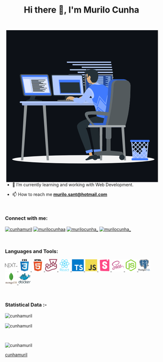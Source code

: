 <h1 align="center">Hi there 👋, I'm Murilo Cunha</h1>

<br>

<p><img align="right" src="https://raw.githubusercontent.com/cunhamuril/cunhamuril/main/animation_500_kxa883sd.gif" alt="cunhamuril" /></p>

- 🌱 I’m currently learning and working with Web Development.

- 📫 How to reach me **murilo.sant@hotmail.com**

<br>

<h3 align="left">Connect with me:</h3>
<p align="left">
  <a href="https://www.linkedin.com/in/cunhamuril/" target="blank"><img align="center"
      src="https://raw.githubusercontent.com/rahuldkjain/github-profile-readme-generator/master/src/images/icons/Social/linked-in-alt.svg"
      alt="cunhamuril" height="30" width="40" /></a>
  <a href="https://www.facebook.com/murilocunhaa/" target="blank"><img align="center"
      src="https://raw.githubusercontent.com/rahuldkjain/github-profile-readme-generator/master/src/images/icons/Social/facebook.svg"
      alt="murilocunhaa" height="30" width="40" /></a>
  <a href="https://instagram.com/murilocunha_" target="blank"><img align="center"
      src="https://raw.githubusercontent.com/rahuldkjain/github-profile-readme-generator/master/src/images/icons/Social/instagram.svg"
      alt="murilocunha_" height="30" width="40" /></a>  
 <a href="https://twitter.com/murilocunha_" target="blank"><img align="center"
      src="https://raw.githubusercontent.com/rahuldkjain/github-profile-readme-generator/master/src/images/icons/Social/twitter.svg"
      alt="murilocunha_" height="30" width="40" /></a>
</p>

<br>

<h3 align="left">Languages and Tools:</h3>
<p align="left"> <a href="https://developer.android.com" target="_blank" rel="noreferrer">  
  <a href="https://nextjs.org/" target="_blank" rel="noreferrer"> 
    <img
      src="https://raw.githubusercontent.com/devicons/devicon/1119b9f84c0290e0f0b38982099a2bd027a48bf1/icons/nextjs/nextjs-original-wordmark.svg" alt="nextjs"
      width="40" 
      height="40" 
      title="NextJS" 
    /> 
  </a>
  <a href="https://www.w3schools.com/css/" target="_blank" rel="noreferrer"> 
    <img
      src="https://raw.githubusercontent.com/devicons/devicon/master/icons/css3/css3-original-wordmark.svg" 
      alt="css3"
      width="40" 
      height="40" 
      title="CSS 3" 
    /> 
  </a>
  <a href="https://www.w3.org/html/" target="_blank" rel="noreferrer"> 
    <img
      src="https://raw.githubusercontent.com/devicons/devicon/master/icons/html5/html5-original-wordmark.svg"
      alt="html5" 
      width="40" 
      height="40" 
      title="HTML 5" 
    /> 
  </a>
  <a href="https://jestjs.io/" target="_blank" rel="noreferrer"> 
    <img
      src="https://raw.githubusercontent.com/devicons/devicon/1119b9f84c0290e0f0b38982099a2bd027a48bf1/icons/jest/jest-plain.svg" 
      alt="Jest" 
      width="40"
      height="40" 
      title="Jest"
    />
  </a>
  <a href="https://reactjs.org/" target="_blank" rel="noreferrer"> 
    <img
      src="https://raw.githubusercontent.com/devicons/devicon/master/icons/react/react-original-wordmark.svg"
      alt="react"
      width="40" 
      height="40"
      title="React"
    />
  </a>
  <a href="https://www.typescriptlang.org/" target="_blank" rel="noreferrer"> 
    <img
      src="https://raw.githubusercontent.com/devicons/devicon/master/icons/typescript/typescript-original.svg"
      alt="typescript" 
      width="40" 
      height="40"
      title="TypeScript"
    />
  </a>
  <a href="https://developer.mozilla.org/docs/Web/JavaScript" target="_blank" rel="noreferrer"> 
    <img
      src="https://raw.githubusercontent.com/devicons/devicon/master/icons/javascript/javascript-original.svg"
      alt="javascript" 
      width="40" 
      height="40"
      title="JavaScript"
    />
  </a>
  <a href="https://storybook.js.org/" target="_blank" rel="noreferrer"> 
    <img
      src="https://raw.githubusercontent.com/devicons/devicon/1119b9f84c0290e0f0b38982099a2bd027a48bf1/icons/storybook/storybook-original.svg"
      alt="storybook" 
      width="40" 
      height="40"
      title="Storybook"
    />
  </a>
  <a href="https://sass-lang.com/" target="_blank" rel="noreferrer"> 
    <img
      src="https://raw.githubusercontent.com/devicons/devicon/1119b9f84c0290e0f0b38982099a2bd027a48bf1/icons/sass/sass-original.svg"
      alt="sass" 
      width="40" 
      height="40"
      title="Sass"
    />
  </a>    
  <a href="https://nodejs.org/" target="_blank" rel="noreferrer"> 
    <img
      src="https://raw.githubusercontent.com/devicons/devicon/1119b9f84c0290e0f0b38982099a2bd027a48bf1/icons/nodejs/nodejs-original.svg"
      alt="nodejs" 
      width="40" 
      height="40"
      title="Node.js"
    />
  </a>
  <a href="https://www.postgresql.org/" target="_blank" rel="noreferrer"> 
    <img
      src="https://raw.githubusercontent.com/devicons/devicon/1119b9f84c0290e0f0b38982099a2bd027a48bf1/icons/postgresql/postgresql-original-wordmark.svg"
      alt="postgresql" 
      width="40" 
      height="40"
      title="PostgreSQL"
    />
  </a>
  <a href="https://www.mongodb.com/" target="_blank" rel="noreferrer"> 
    <img
      src="https://raw.githubusercontent.com/devicons/devicon/1119b9f84c0290e0f0b38982099a2bd027a48bf1/icons/mongodb/mongodb-original-wordmark.svg"
      alt="mongodb" 
      width="40" 
      height="40"
      title="MongoDB"
    />
  </a>
  <a href="https://www.docker.com/" target="_blank" rel="noreferrer"> 
    <img
      src="https://raw.githubusercontent.com/devicons/devicon/1119b9f84c0290e0f0b38982099a2bd027a48bf1/icons/docker/docker-original-wordmark.svg"
      alt="docker" 
      width="40" 
      height="40"
      title="Docker"
    />
  </a>
</p>

<br>

<h3>Statistical Data :-</h3>
<p>
<img align="center"
    src="https://github-readme-stats.vercel.app/api/top-langs?username=cunhamuril&show_icons=true&locale=en&bg_color=0d1117&text_color=ffffff&layout=compact"
    alt="cunhamuril" 
    bg_color=#808080/>
    </p>

<p><img align="center" src="https://github-readme-stats.vercel.app/api?username=cunhamuril&show_icons=true&locale=en&bg_color=0d1117&text_color=ffffff&repo=convoychat"
    alt="cunhamuril" /></p>

<br>

<p><img align="center" src="https://github-readme-streak-stats.herokuapp.com/?user=cunhamuril&theme=dark&background=0d1117&date_format=M%20j%5B%2C%20Y%5D" alt="cunhamuril" /></p>

[cunhamuril](https://github.com/cunhamuril)
